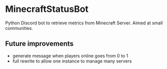 # MinecraftStatusBot
Python Discord bot to retrieve metrics from Minecraft Server. Aimed at small communities.

## Future improvements
- generate message when players online goes from 0 to 1
- full rewrite to allow one instance to manage many servers